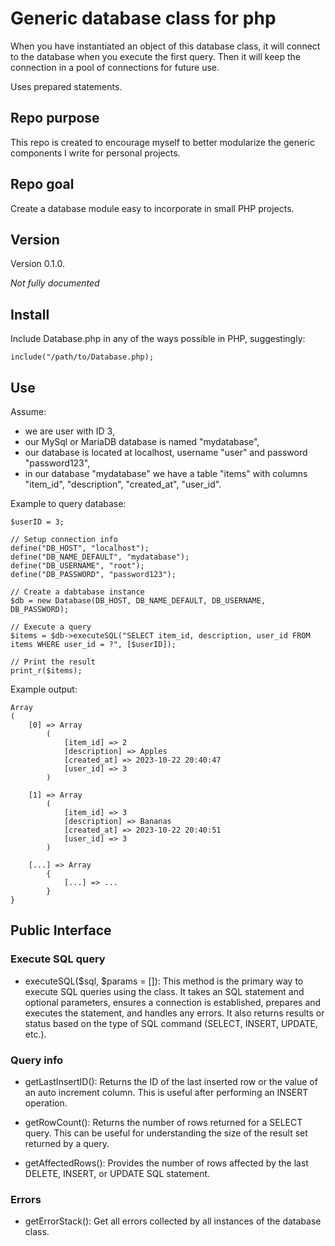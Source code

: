 # Generic database class for php

When you have instantiated an object of this database class, it will connect to the database when you execute the first query. Then it will keep the connection in a pool of connections for future use.

Uses prepared statements.

## Repo purpose

This repo is created to encourage myself to better modularize the generic components I write for personal projects.

## Repo goal

Create a database module easy to incorporate in small PHP projects.

## Version

Version 0.1.0.

_Not fully documented_

## Install

Include Database.php in any of the ways possible in PHP, suggestingly:

```
include("/path/to/Database.php);
```

## Use

Assume:

- we are user with ID 3,
- our MySql or MariaDB database is named "mydatabase",
- our database is located at localhost, username "user" and password "password123",
- in our database "mydatabase" we have a table "items" with columns "item_id", "description", "created_at", "user_id".

Example to query database:

```
$userID = 3;

// Setup connection info
define("DB_HOST", "localhost");
define("DB_NAME_DEFAULT", "mydatabase");
define("DB_USERNAME", "root");
define("DB_PASSWORD", "password123");

// Create a dabtabase instance
$db = new Database(DB_HOST, DB_NAME_DEFAULT, DB_USERNAME, DB_PASSWORD);

// Execute a query
$items = $db->executeSQL("SELECT item_id, description, user_id FROM items WHERE user_id = ?", [$userID]);

// Print the result
print_r($items);
```

Example output:

```
Array
(
    [0] => Array
        (
            [item_id] => 2
            [description] => Apples
            [created_at] => 2023-10-22 20:40:47
            [user_id] => 3
        )

    [1] => Array
        (
            [item_id] => 3
            [description] => Bananas
            [created_at] => 2023-10-22 20:40:51
            [user_id] => 3
        )

    [...] => Array
        {
            [...] => ...
        }
}
```

## Public Interface

### Execute SQL query

- executeSQL($sql, $params = []): This method is the primary way to execute SQL queries using the class. It takes an SQL statement and optional parameters, ensures a connection is established, prepares and executes the statement, and handles any errors. It also returns results or status based on the type of SQL command (SELECT, INSERT, UPDATE, etc.).

### Query info

- getLastInsertID(): Returns the ID of the last inserted row or the value of an auto increment column. This is useful after performing an INSERT operation.

- getRowCount(): Returns the number of rows returned for a SELECT query. This can be useful for understanding the size of the result set returned by a query.

- getAffectedRows(): Provides the number of rows affected by the last DELETE, INSERT, or UPDATE SQL statement.

### Errors

- getErrorStack(): Get all errors collected by all instances of the database class.
